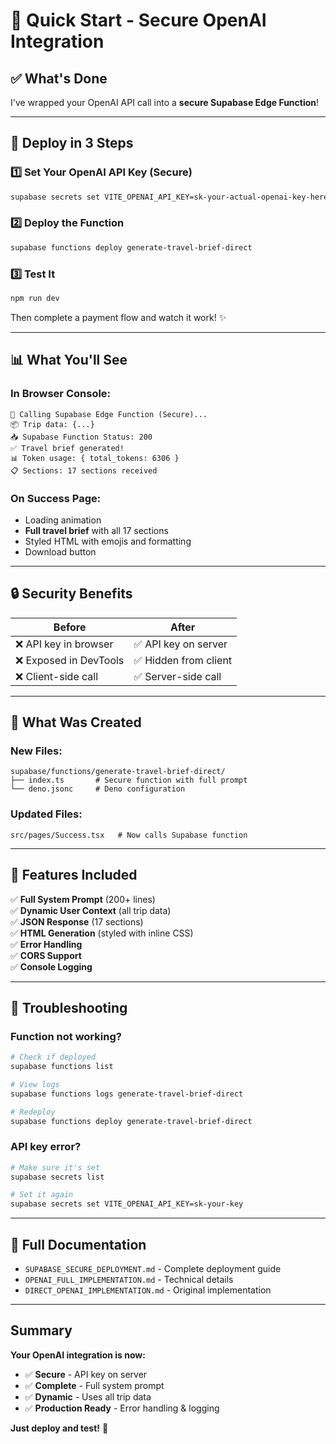 # 🚀 Quick Start - Secure OpenAI Integration

## ✅ What's Done

I've wrapped your OpenAI API call into a **secure Supabase Edge Function**!

---

## 🎯 Deploy in 3 Steps

### 1️⃣ Set Your OpenAI API Key (Secure)
```bash
supabase secrets set VITE_OPENAI_API_KEY=sk-your-actual-openai-key-here
```

### 2️⃣ Deploy the Function
```bash
supabase functions deploy generate-travel-brief-direct
```

### 3️⃣ Test It
```bash
npm run dev
```

Then complete a payment flow and watch it work! ✨

---

## 📊 What You'll See

### In Browser Console:
```
🚀 Calling Supabase Edge Function (Secure)...
📦 Trip data: {...}
📥 Supabase Function Status: 200
✅ Travel brief generated!
📊 Token usage: { total_tokens: 6306 }
📋 Sections: 17 sections received
```

### On Success Page:
- Loading animation
- **Full travel brief** with all 17 sections
- Styled HTML with emojis and formatting
- Download button

---

## 🔒 Security Benefits

| Before | After |
|--------|-------|
| ❌ API key in browser | ✅ API key on server |
| ❌ Exposed in DevTools | ✅ Hidden from client |
| ❌ Client-side call | ✅ Server-side call |

---

## 📂 What Was Created

### New Files:
```
supabase/functions/generate-travel-brief-direct/
├── index.ts       # Secure function with full prompt
└── deno.jsonc     # Deno configuration
```

### Updated Files:
```
src/pages/Success.tsx   # Now calls Supabase function
```

---

## 🎨 Features Included

✅ **Full System Prompt** (200+ lines)  
✅ **Dynamic User Context** (all trip data)  
✅ **JSON Response** (17 sections)  
✅ **HTML Generation** (styled with inline CSS)  
✅ **Error Handling**  
✅ **CORS Support**  
✅ **Console Logging**  

---

## 🐛 Troubleshooting

### Function not working?
```bash
# Check if deployed
supabase functions list

# View logs
supabase functions logs generate-travel-brief-direct

# Redeploy
supabase functions deploy generate-travel-brief-direct
```

### API key error?
```bash
# Make sure it's set
supabase secrets list

# Set it again
supabase secrets set VITE_OPENAI_API_KEY=sk-your-key
```

---

## 📖 Full Documentation

- `SUPABASE_SECURE_DEPLOYMENT.md` - Complete deployment guide
- `OPENAI_FULL_IMPLEMENTATION.md` - Technical details
- `DIRECT_OPENAI_IMPLEMENTATION.md` - Original implementation

---

## Summary

**Your OpenAI integration is now:**
- ✅ **Secure** - API key on server
- ✅ **Complete** - Full system prompt
- ✅ **Dynamic** - Uses all trip data
- ✅ **Production Ready** - Error handling & logging

**Just deploy and test!** 🎉
